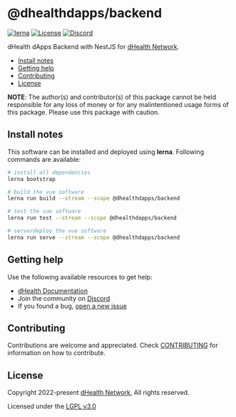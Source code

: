 # @dhealthdapps/backend

[![lerna](https://img.shields.io/badge/maintained%20with-lerna-cc00ff.svg)](https://lerna.js.org/)
[![License](https://img.shields.io/badge/License-LGPL%203.0%20only-blue.svg)][license]
[![Discord](https://img.shields.io/badge/chat-on%20discord-green.svg)][discord]

dHealth dApps Backend with NestJS for [dHealth Network][parent-url].

- [Install notes](#install-notes)
- [Getting help](#getting-help)
- [Contributing](#contributing)
- [License](#license)

**NOTE**: The author(s) and contributor(s) of this package cannot be held responsible for any loss of money or for any malintentioned usage forms of this package. Please use this package with caution.

## Install notes

This software can be installed and deployed using **lerna**. Following commands are available:

```bash
# install all dependencies
lerna bootstrap

# build the vue software
lerna run build --stream --scope @dhealthdapps/backend

# test the vue software
lerna run test --stream --scope @dhealthdapps/backend

# serve/deploy the vue software
lerna run serve --stream --scope @dhealthdapps/backend
```

## Getting help

Use the following available resources to get help:

- [dHealth Documentation][docs]
- Join the community on [Discord][discord]
- If you found a bug, [open a new issue][issues]

## Contributing

Contributions are welcome and appreciated.
Check [CONTRIBUTING](CONTRIBUTING.md) for information on how to contribute.

## License

Copyright 2022-present [dHealth Network][parent-url], All rights reserved.

Licensed under the [LGPL v3.0](LICENSE)

[license]: https://opensource.org/licenses/LGPL-3.0
[parent-url]: https://dhealth.com
[docs]: https://docs.dhealth.com
[issues]: https://github.com/dhealthproject/dapps-framework/issues
[discord]: https://discord.gg/P57WHbmZjk